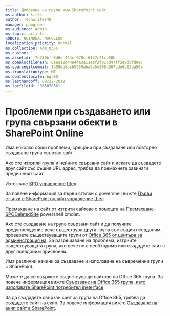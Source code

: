 ```yaml
---
title: Добавяне на група към SharePoint сайт
ms.author: kirks
author: Techwriter40
manager: pamgreen
ms.audience: Admin
ms.topic: article
ROBOTS: NOINDEX, NOFOLLOW
localization_priority: Normal
ms.collection: Adm_O365
ms.custom: ''
ms.assetid: f7d730bf-0d6e-424c-970c-6137c71cb50b
ms.openlocfilehash: 6aea12d44a44a3e11eaf3fb1bd47ff3e9dbfd9e7
ms.sourcegitcommit: 1d98db8acb9959aba3b5e308a567ade6b62da56c
ms.translationtype: MT
ms.contentlocale: bg-BG
ms.lasthandoff: 08/22/2019
ms.locfileid: "36507836"
---
```

# <a name="issues-when-creating-or-group-connected-sites-in-sharepoint-online"></a>Проблеми при създаването или група свързани обекти в SharePoint Online

Има няколко общи проблеми, срещани при създаване или повторно създаване група свързан сайт.

 Ако сте изтрили група и нейните свързани сайт и искате да създадете друг сайт със същия URL адрес, трябва да премахнете завинаги предишният сайт.

Изтегляне [SPO управление Шел](https://support.office.com/article/introduction-to-the-sharepoint-online-management-shell-c16941c3-19b4-4710-8056-34c034493429)

 За повече информация за първи стъпки с powershell вижте [Първи стъпки с SharePoint онлайн управление Шел](https://docs.microsoft.com/powershell/module/sharepoint-online/remove-sposite?view=sharepoint-ps)

Премахване на сайт от изтрити сайтове с помощта на [Премахване-SPODeletedSite](https://docs.microsoft.com/powershell/module/sharepoint-online/remove-sposite?view=sharepoint-ps) powershell cmdlet.

Ако сте създаване на група свързани сайт и да получите предупреждение вече съществува друга група със същия псевдоним, проверете съществуващите групи от [Office 365 от центъра за администрация на](https://admin.microsoft.com/Adminportal/Home?source=applauncher#/groups). За разрешаване на проблема, изтрийте съществуващата група, ако вече не е необходимо или създадете сайт с друг псевдоним присвоени.

Има различни начини за създаване и използване на съвременни групи с SharePoint.

Можете да се свържете съществуващи сайтове на Office 365 група. За повече информация вижте [Свързване на Office 365 група, като използвате SharePoint потребител ineterface](https://docs.microsoft.com/sharepoint/dev/transform/modernize-connect-to-office365-group#connect-an-office-365-group-using-the-sharepoint-user-interface).

За да създадете свързан сайт за група на Office 365, трябва да създадете сайт на екип. За повече информация вижте [Създаване на екип сайт в SharePoint](https://support.office.com/article/create-a-team-site-in-sharepoint-ef10c1e7-15f3-42a3-98aa-b5972711777d).

